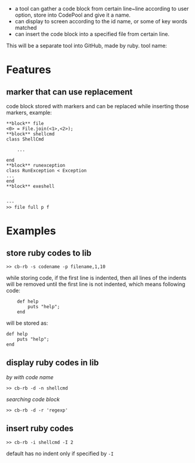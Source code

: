 - a tool can gather a code block from certain line~line according to user option, store into CodePool and give it a name.
- can display to screen according to the id name, or some of key words matched
- can insert the code block into a specified file from certain line.

This will be a separate tool into GitHub, made by ruby.
tool name: 

# Features
## marker that can use replacement
code block stored with markers and can be replaced while inserting those markers, example:
```
**block** file
<0> = File.join(<1>,<2>);
**block** shellcmd
class ShellCmd

	...

end
**block** runexception
class RunException < Exception
...
end
**block** exeshell


---
>> file full p f
```

# Examples
## store ruby codes to lib

```
>> cb-rb -s codename -p filename,1,10
```
while storing code, if the first line is indented, then all lines of the indents will be removed until the first line is not indented, which means following code:
```
	def help
		puts "help";
	end
```
will be stored as:
```
def help
	puts "help";
end
```
## display ruby codes in lib
*by with code name*
```
>> cb-rb -d -n shellcmd
```
*searching code block*
```
>> cb-rb -d -r 'regexp'
```

## insert ruby codes
```
>> cb-rb -i shellcmd -I 2
```
default has no indent only if specified by `-I`
